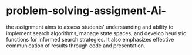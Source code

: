 # problem-solving-assigment-Ai-
 the assignment aims to assess students' understanding and ability to implement search algorithms, manage state spaces, and develop heuristic functions for informed search strategies. It also emphasizes effective communication of results through code and presentation.
